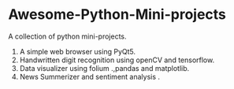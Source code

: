 # Awesome-Python-Mini-projects

A collection of python mini-projects.

1. A simple web browser using PyQt5.
2. Handwritten digit recognition using openCV and tensorflow.
3. Data visualizer using folium .,pandas and matplotlib.
4. News Summerizer and sentiment analysis .
